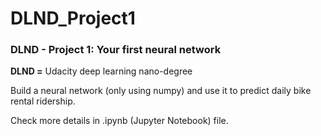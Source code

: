 # DLND_Project1
### DLND - Project 1: Your first neural network 

**DLND =** Udacity deep learning nano-degree

Build a neural network (only using numpy) and use it to predict daily bike rental ridership.

Check more details in .ipynb (Jupyter Notebook) file.
